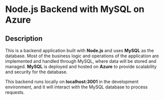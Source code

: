 # Node.js Backend with MySQL on Azure

## Description

This is a backend application built with **Node.js** and uses **MySQL** as the database. Most of the business logic and operations of the application are implemented and handled through MySQL, where data will be stored and managed. **MySQL** is deployed and hosted on **Azure** to provide scalability and security for the database.

This backend runs locally on **localhost:3001** in the development environment, and it will interact with the MySQL database to process requests.

